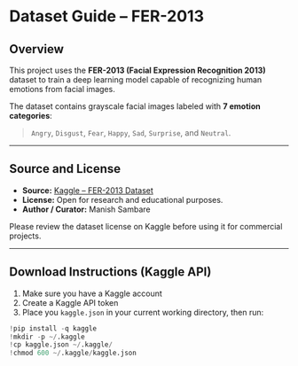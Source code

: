 # Dataset Guide – FER-2013

## Overview
This project uses the **FER-2013 (Facial Expression Recognition 2013)** dataset to train a deep learning model capable of recognizing human emotions from facial images.

The dataset contains grayscale facial images labeled with **7 emotion categories**:
> `Angry`, `Disgust`, `Fear`, `Happy`, `Sad`, `Surprise`, and `Neutral`.
---

## Source and License
- **Source:** [Kaggle – FER-2013 Dataset](https://www.kaggle.com/datasets/msambare/fer2013)  
- **License:** Open for research and educational purposes.  
- **Author / Curator:** Manish Sambare  

Please review the dataset license on Kaggle before using it for commercial projects.

---

## Download Instructions (Kaggle API)

1. Make sure you have a Kaggle account
2. Create a Kaggle API token
3. Place you `kaggle.json` in your current working directory, then run:

```python
!pip install -q kaggle
!mkdir -p ~/.kaggle
!cp kaggle.json ~/.kaggle/
!chmod 600 ~/.kaggle/kaggle.json
